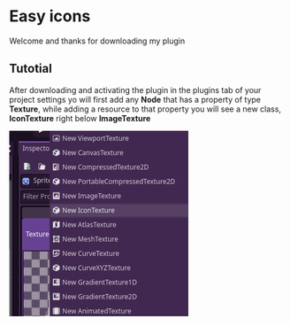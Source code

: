 # Easy icons
Welcome and thanks for downloading my plugin

## Tutotial
After downloading and activating the plugin in the plugins tab of your project settings yo will first add any **Node** that has a property of type **Texture**, while adding a resource to that property you will see a new class, **IconTexture** right below **ImageTexture**

![Tuto1](images/image.png)